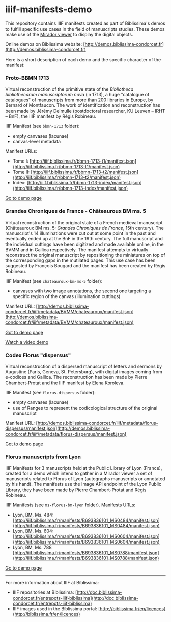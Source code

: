 # iiif-manifests-demo

This repository contains IIIF manifests created as part of Biblissima's demos to fulfill specific use cases in the field of manuscripts studies. These demos make use of the [Mirador viewer](http://projectmirador.org) to display the digital objects.

Online demos on Biblissima website: [http://demos.biblissima-condorcet.fr](http://demos.biblissima-condorcet.fr)

Here is a short description of each demo and the specific character of the manifest:

### Proto-BBMN 1713

Virtual reconstruction of the primitive state of the _Bibliotheca bibliothecarum manuscriptorum nova_ (in 1713), a huge "catalogue of catalogues" of manuscripts from more than 200 libraries in Europe, by Bernard of Montfaucon. The work of identification and reconstruction has been made by Jérémy Delmulle (postdoctoral researcher, KU Leuven – IRHT – BnF), the IIIF manifest by Régis Robineau.

IIIF Manifest (see `bbmn-1713` folder):
- empty canvases (lacunae)
- canvas-level metadata

Manifest URLs: 
- Tome I: [http://iiif.biblissima.fr/bbmn-1713-t1/manifest.json](http://iiif.biblissima.fr/bbmn-1713-t1/manifest.json)
- Tome II: [http://iiif.biblissima.fr/bbmn-1713-t2/manifest.json](http://iiif.biblissima.fr/bbmn-1713-t2/manifest.json)
- Index: [http://iiif.biblissima.fr/bbmn-1713-index/manifest.json](http://iiif.biblissima.fr/bbmn-1713-index/manifest.json)

[Go to demo page](http://demos.biblissima-condorcet.fr/bbmn-1713/)

### Grandes Chroniques de France - Châteauroux BM ms. 5

Virtual reconstruction of the original state of a French medieval manuscript (Châteauroux BM ms. 5: _Grandes Chroniques de France_, 15th century). The manuscript's 14 illuminations were cut out at some point in the past and eventually ended up at the BnF in the 19th century. The full manuscript and the individual cuttings have been digitized and made available online, in the BVMM and in Gallica respectively. The manifest attempts to virtually reconstruct the original manuscript by repositioning the miniatures on top of the corresponding gaps in the mutilated pages. This use case has been suggested by François Bougard and the manifest has been created by Régis Robineau.

IIIF Manifest (see `chateauroux-bm-ms-5` folder):
- canvases with two image annotations, the second one targeting a specific region of the canvas (illumination cuttings)

Manifest URL: [http://demos.biblissima-condorcet.fr/iiif/metadata/BVMM/chateauroux/manifest.json](http://demos.biblissima-condorcet.fr/iiif/metadata/BVMM/chateauroux/manifest.json)

[Got to demo page](http://demos.biblissima-condorcet.fr/chateauroux/)

[Watch a video demo](http://www.youtube.com/watch?v=xYmbGmJjrEA&t=11m17s)


### Codex Florus "dispersus"

Virtual reconstruction of a dispersed manuscript of letters and sermons by Augustine (Paris, Geneva, St. Petersburg), with digital images coming from e-codices and Gallica. The reconstruction has been made by Pierre Chambert-Protat and the IIIF manifest by Elena Koroleva.

IIIF Manifest (see `florus-dispersus` folder):
- empty canvases (lacunae)
- use of Ranges to represent the codicological structure of the original manuscript

Manifest URL: [http://demos.biblissima-condorcet.fr/iiif/metadata/florus-dispersus/manifest.json](http://demos.biblissima-condorcet.fr/iiif/metadata/florus-dispersus/manifest.json)

[Got to demo page](http://demos.biblissima-condorcet.fr/florus/#florus-dispersus)

### Florus manuscripts from Lyon

IIIF Manifests for 3 manuscripts held at the Public Library of Lyon (France), created for a demo which intend to gather in a Mirador viewer a set of manuscripts related to Florus of Lyon (autographs manuscripts or annotated by his hand). The manifests use the Image API endpoint of the Lyon Public Library, they have been made by Pierre Chambert-Protat and Régis Robineau.

IIIF Manifests (see `ms-florus-bm-lyon` folder).
Manifests URLs:
- Lyon, BM, Ms. 484: [http://iiif.biblissima.fr/manifests/B693836101_MS0484/manifest.json](http://iiif.biblissima.fr/manifests/B693836101_MS0484/manifest.json)
- Lyon, BM, Ms. 604: [http://iiif.biblissima.fr/manifests/B693836101_MS0604/manifest.json](http://iiif.biblissima.fr/manifests/B693836101_MS0604/manifest.json)
- Lyon, BM, Ms. 788 [http://iiif.biblissima.fr/manifests/B693836101_MS0788/manifest.json](http://iiif.biblissima.fr/manifests/B693836101_MS0788/manifest.json)

[Go to demo page](http://demos.biblissima-condorcet.fr/florus/#manuscrits-florus)

---

For more information about IIIF at Biblissima:
- IIIF repositories at Biblissima: [http://doc.biblissima-condorcet.fr/entrepots-iiif-biblissima](http://doc.biblissima-condorcet.fr/entrepots-iiif-biblissima)
- IIIF images used in the Biblissima portal: [http://biblissima.fr/en/licences](http://biblissima.fr/en/licences)


